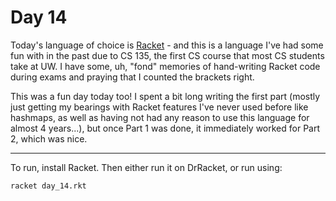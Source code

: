 # Day 14

Today's language of choice is [Racket](https://racket-lang.org/) - and this is a language I've had
some fun with in the past due to CS 135, the first CS course that most CS students take at UW. I have
some, uh, "fond" memories of hand-writing Racket code during exams and praying that I counted the
brackets right.

This was a fun day today too! I spent a bit long writing the first part (mostly just getting my
bearings with Racket features I've never used before like hashmaps, as well as having not had
any reason to use this language for almost 4 years...), but once Part 1 was done, it immediately
worked for Part 2, which was nice.

---

To run, install Racket. Then either run it on DrRacket, or run using:

```bash
racket day_14.rkt
```
